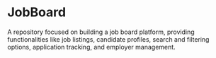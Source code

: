 # JobBoard
A repository focused on building a job board platform, providing functionalities like job listings, candidate profiles, search and filtering options, application tracking, and employer management.
